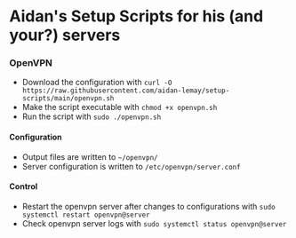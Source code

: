 # Aidan's Setup Scripts for his (and your?) servers

### OpenVPN

- Download the configuration with `curl -O https://raw.githubusercontent.com/aidan-lemay/setup-scripts/main/openvpn.sh`
- Make the script executable with `chmod +x openvpn.sh`
- Run the script with `sudo ./openvpn.sh`

#### Configuration
- Output files are written to `~/openvpn/`
- Server configuration is written to `/etc/openvpn/server.conf`

#### Control
- Restart the openvpn server after changes to configurations with `sudo systemctl restart openvpn@server`
- Check openvpn server logs with `sudo systemctl status openvpn@server`
